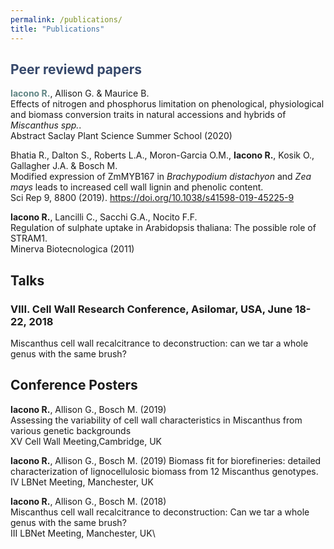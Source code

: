 ```yaml
---
permalink: /publications/
title: "Publications"
---
```


## <span style="color: #36486b;" >Peer reviewd papers</span>
**<span style="color: #618685;" >Iacono R.**, Allison G. & Maurice B.</span>\
Effects of nitrogen and phosphorus limitation on phenological, physiological and biomass conversion traits in natural accessions and hybrids of *Miscanthus spp.*. \
Abstract Saclay Plant Science Summer School (2020)


Bhatia R., Dalton S., Roberts L.A., Moron-Garcia O.M., **Iacono R.**, Kosik O., Gallagher J.A. & Bosch M.\
Modified expression of ZmMYB167 in *Brachypodium distachyon* and *Zea mays* leads to increased cell wall lignin and phenolic content. \
Sci Rep 9, 8800 (2019). https://doi.org/10.1038/s41598-019-45225-9


**Iacono R.**, Lancilli C., Sacchi G.A., Nocito F.F.\
Regulation of sulphate uptake in Arabidopsis thaliana: The possible role of STRAM1. \
Minerva Biotecnologica (2011)

## Talks
### VIII. Cell Wall Research Conference, Asilomar, USA, June 18-22, 2018
Miscanthus cell wall recalcitrance to deconstruction: can we tar a whole genus with the same
brush?

## Conference Posters
**Iacono R.**, Allison G., Bosch M. (2019)\
Assessing the variability of cell wall characteristics in Miscanthus from various genetic backgrounds\
XV Cell Wall Meeting,Cambridge, UK

**Iacono R.**, Allison G., Bosch M. (2019)
Biomass fit for biorefineries: detailed characterization of lignocellulosic biomass from 12 Miscanthus genotypes.
IV LBNet Meeting, Manchester, UK

**Iacono R.**, Allison G., Bosch M. (2018)\
Miscanthus cell wall recalcitrance to deconstruction: Can we tar a whole genus with the same brush?\
III LBNet Meeting, Manchester, UK\



